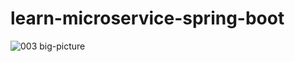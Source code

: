 # learn-microservice-spring-boot

![003 big-picture](https://github.com/khraiteka/learn-microservice-spring-boot/assets/66162813/b6e2e9e9-e55f-4208-a868-ef112817e304)
